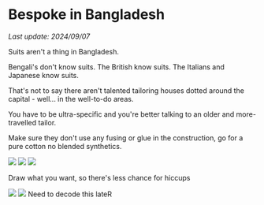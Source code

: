 # Bespoke in Bangladesh

*Last update: 2024/09/07*

Suits aren't a thing in Bangladesh.

Bengali's don't know suits. The British know suits. The Italians and Japanese know suits.

That's not to say there aren't talented tailoring houses dotted around the capital - well... in the well-to-do areas. 

You have to be ultra-specific and you're better talking to an older and more-travelled tailor.

Make sure they don't use any fusing or glue in the construction, go for a pure cotton no blended synthetics.

<img src=.pix/lift_self.avif>

<img src=.pix/me_n_tail2.avif>

<img src=.pix/self.avif>

Draw what you want, so there's less chance for hiccups

<img src=.pix/sketch.avif>

<img src=.pix/bangla_tailor_note.avif>
Need to decode this lateR
